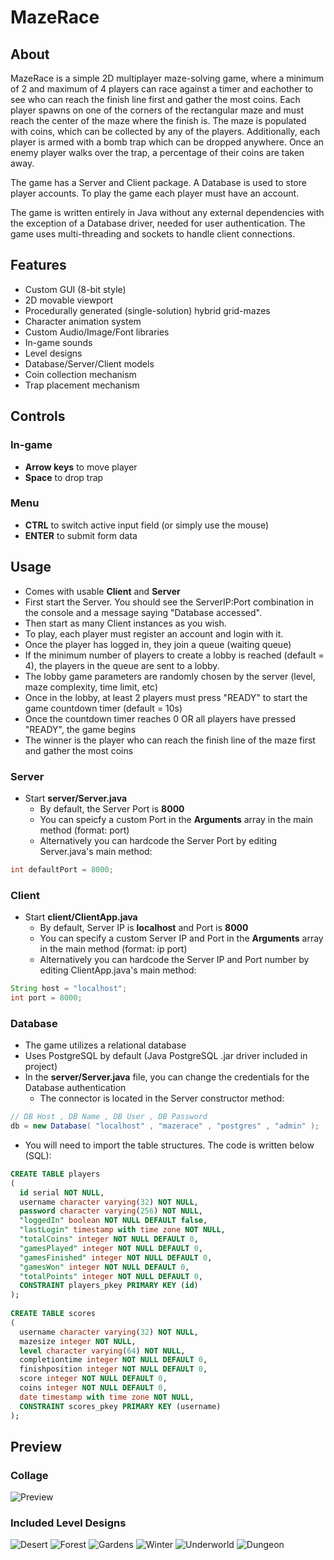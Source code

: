 # MazeRace

## About

MazeRace is a simple 2D multiplayer maze-solving game, where a minimum of 2 and maximum of 4 players can race against a timer and eachother to see who can reach the finish line first and gather the most coins. Each player spawns on one of the corners of the rectangular maze and must reach the center of the maze where the finish is. The maze is populated with coins, which can be collected by any of the players. Additionally, each player is armed with a bomb trap which can be dropped anywhere. Once an enemy player walks over the trap, a percentage of their coins are taken away. 

The game has a Server and Client package. A Database is used to store player accounts. To play the game each player must have an account. 

The game is written entirely in Java without any external dependencies with the exception of a Database driver, needed for user authentication. The game uses multi-threading and sockets to handle client connections. 

## Features
- Custom GUI (8-bit style)
- 2D movable viewport
- Procedurally generated (single-solution) hybrid grid-mazes
- Character animation system
- Custom Audio/Image/Font libraries
- In-game sounds
- Level designs
- Database/Server/Client models
- Coin collection mechanism
- Trap placement mechanism

## Controls
### In-game
- **Arrow keys** to move player
- **Space** to drop trap 
### Menu
- **CTRL** to switch active input field (or simply use the mouse)
- **ENTER** to submit form data

## Usage
- Comes with usable **Client** and **Server**
- First start the Server. You should see the ServerIP:Port combination in the console and a message saying "Database accessed".
- Then start as many Client instances as you wish.
- To play, each player must register an account and login with it.
- Once the player has logged in, they join a queue (waiting queue)
- If the minimum number of players to create a lobby is reached (default = 4), the players in the queue are sent to a lobby.
- The lobby game parameters are randomly chosen by the server (level, maze complexity, time limit, etc)
- Once in the lobby, at least 2 players must press "READY" to start the game countdown timer (default = 10s)
- Once the countdown timer reaches 0 OR all players have pressed "READY", the game begins
- The winner is the player who can reach the finish line of the maze first and gather the most coins

### Server
- Start **server/Server.java**
  - By default, the Server Port is **8000**
  - You can speicfy a custom Port in the **Arguments** array in the main method (format: port)
  - Alternatively you can hardcode the Server Port by editing Server.java's main method:

```java
int defaultPort = 8000;
```

### Client
- Start **client/ClientApp.java**
  - By default, Server IP is **localhost** and Port is **8000**
  - You can specify a custom Server IP and Port in the **Arguments** array in the main method (format: ip port)
  - Alternatively you can hardcode the Server IP and Port number by editing ClientApp.java's main method:

```java
String host = "localhost";
int port = 8000;
```

### Database
- The game utilizes a relational database
- Uses PostgreSQL by default (Java PostgreSQL .jar driver included in project)
- In the **server/Server.java** file, you can change the credentials for the Database authentication
  - The connector is located in the Server constructor method:

```java
// DB Host , DB Name , DB User , DB Password
db = new Database( "localhost" , "mazerace" , "postgres" , "admin" );
```

- You will need to import the table structures. The code is written below (SQL): 
```sql
CREATE TABLE players
(
  id serial NOT NULL,
  username character varying(32) NOT NULL,
  password character varying(256) NOT NULL,
  "loggedIn" boolean NOT NULL DEFAULT false,
  "lastLogin" timestamp with time zone NOT NULL,
  "totalCoins" integer NOT NULL DEFAULT 0,
  "gamesPlayed" integer NOT NULL DEFAULT 0,
  "gamesFinished" integer NOT NULL DEFAULT 0,
  "gamesWon" integer NOT NULL DEFAULT 0,
  "totalPoints" integer NOT NULL DEFAULT 0,
  CONSTRAINT players_pkey PRIMARY KEY (id)
);
		
CREATE TABLE scores
(
  username character varying(32) NOT NULL,
  mazesize integer NOT NULL,
  level character varying(64) NOT NULL,
  completiontime integer NOT NULL DEFAULT 0,
  finishposition integer NOT NULL DEFAULT 0,
  score integer NOT NULL DEFAULT 0,
  coins integer NOT NULL DEFAULT 0,
  date timestamp with time zone NOT NULL,
  CONSTRAINT scores_pkey PRIMARY KEY (username)
);
```

## Preview
### Collage
![Preview](https://raw.githubusercontent.com/evgenievdev/MazeRace/master/preview/collage.jpg)
### Included Level Designs
![Desert](https://raw.githubusercontent.com/evgenievdev/MazeRace/master/src/client/Data/Textures/Levels/Desert/header.jpg)
![Forest](https://raw.githubusercontent.com/evgenievdev/MazeRace/master/src/client/Data/Textures/Levels/Forest/header.jpg)
![Gardens](https://raw.githubusercontent.com/evgenievdev/MazeRace/master/src/client/Data/Textures/Levels/Gardens/header.jpg)
![Winter](https://raw.githubusercontent.com/evgenievdev/MazeRace/master/src/client/Data/Textures/Levels/Winter/header.jpg)
![Underworld](https://raw.githubusercontent.com/evgenievdev/MazeRace/master/src/client/Data/Textures/Levels/Underworld/header.jpg)
![Dungeon](https://raw.githubusercontent.com/evgenievdev/MazeRace/master/src/client/Data/Textures/Levels/Dungeon/header.jpg)
